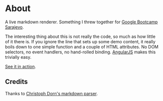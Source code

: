 # About

A live markdown renderer. Something I threw together for [Google Bootcamp Sarajevo][gbs].

The interesting thing about this is not really the code, so much as how little
of it there is. If you ignore the line that sets up some demo content, it really
boils down to one simple function and a couple of HTML attributes. No DOM
selectors, no event handlers, no hand-rolled binding. [AngularJS][ang] makes
this trivially easy.

[See it in action][live].

## Credits

Thanks to [Christoph Dorn's markdown parser][markdown].

[gbs]: http://krisajenkins.github.com/GoogleBootcampSlides2012
[ang]: http://www.angularjs.org/
[live]: http://krisajenkins.github.com/LiveMarkdown/
[markdown]: https://github.com/cadorn/markdown-js.git
